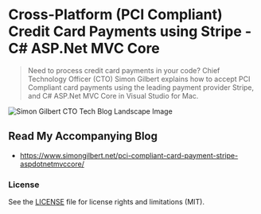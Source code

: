 ﻿# Cross-Platform (PCI Compliant) Credit Card Payments using Stripe - C# ASP.Net MVC Core
> Need to process credit card payments in your code? Chief Technology Officer (CTO) Simon Gilbert explains how to accept PCI Compliant card payments using the leading payment provider Stripe, and C# ASP.Net MVC Core in Visual Studio for Mac.

![Simon Gilbert CTO Tech Blog Landscape Image](https://www.simongilbert.net/content/images/2019/03/simon-gilbert-cto-tech-blog-post-twelve.png)

## Read My Accompanying Blog
- https://www.simongilbert.net/pci-compliant-card-payment-stripe-aspdotnetmvccore/

### License
See the [LICENSE](LICENSE.md) file for license rights and limitations (MIT).